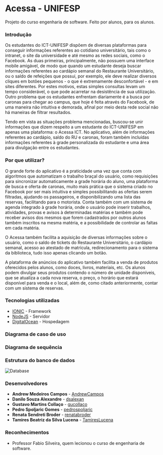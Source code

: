 # Acessa - UNIFESP

Projeto do curso engenharia de software. Feito por alunos, para os alunos.

### Introdução

Os estudantes do ICT-UNIFESP dispõem de diversas plataformas para conseguir informações referentes ao cotidiano universitário, tais como o intranet, o site da universidade e até mesmo as redes sociais, como o Facebook. As duas primeiras, principalmente, não possuem uma interface mobile amigável, de modo que quando um estudante deseja buscar informações referentes ao cardápio semanal do Restaurante Universitário, ou o saldo de refeições que possui, por exemplo, ele deve realizar diversos cliques em botões pequenos - o que é extremamente desconfortável - e em sites diferentes. Por estes motivos, estas simples consultas levam um tempo considerável, o que pode acarretar na desistência de sua utilização. Outro problema que os estudantes enfrentam diariamente é a busca por caronas para chegar ao campus, que hoje é feita através do Facebook, de uma maneira não intuitiva e demorada, afinal por meio desta rede social não há maneiras de filtrar resultados.

Tendo em vista as situações problema mencionadas, buscou-se unir informações que dizem respeito a um estudante do ICT-UNIFESP em apenas uma plataforma: o Acessa ICT. No aplicativo, além de informações referentes ao cardápio, saldo do RU e caronas, foram também incluídas informações referentes à grade personalizada do estudante e uma área para divulgação entre os estudantes.

### Por que utilizar?

O grande forte do aplicativo é a praticidade uma vez que conta com algoritmos que automatizam o trabalho braçal do usuário, como requisições para sincronizar automaticamente a grade horária do aluno, uma plataforma de busca e oferta de caronas, muito mais prática que o sistema criado no Facebook por ser mais intuitiva e simples possibilitando as ofertas serem filtradas, ajudando os passageiros, e disponibilizando uma lista das reservas, facilitando para o motorista. Conta também com um sistema de  agenda integrado à grade horária, onde o usuário pode inserir trabalhos, atividades, provas e avisos à determinadas matérias e também pode receber avisos dos mesmos que forem cadastrados por outros alunos também inscritos na mesma matéria, e a possibilidade de controlar as faltas em cada matéria. 

O Acessa também facilita a aquisição de diversas informações sobre o usuário, como o saldo de tickets do Restaurante Universitário, o cardápio semanal, acesso ao atestado de matrícula, redirecionamento para o sistema da biblioteca, tudo isso apenas clicando um botão.

A plataforma de anúncios do aplicativo também facilita a venda de produtos oferecidos pelos alunos, como doces, livros, materiais, etc. Os alunos podem divulgar seus produtos contendo o número de unidade disponíveis, que se atualiza a cada nova reserva, o preço, o horário que estará disponível para venda e o local, além de, como citado anteriormente, contar com um sistema de reservas.

### Tecnologias utilizadas

* [IONIC](https://ionicframework.com/) - Framework
* [NodeJS](https://nodejs.org/en/) - Servidor
* [DigitalOcean](https://www.digitalocean.com/) - Hospedagem

### Diagrama de caso de uso

### Diagrama de sequência

### Estrutura do banco de dados

![Database](https://github.com/dsalexan/echo/tree/master/imgs/database.jpg)

### Desenvolvedores

* **Andrew Medeiros Campos** - [AndrewCampos](https://github.com/AndrewCampos)
* **Danilo Souza Alexandre** - [dsalexan](https://github.com/dsalexan)
* **Gustavo Martins Collaço** - [gucollaco](https://github.com/gucollaco)
* **Pedro Spoljaric Gomes** - [pedrospoljaric](https://github.com/pedrospoljaric)
* **Renata Sendreti Broder** - [renatabroder](https://github.com/renatabroder)
* **Tamires Beatriz da Silva Lucena** - [TamiresLucena](https://github.com/TamiresLucena)

### Reconhecimentos

* Professor Fabio Silveira, quem lecionou o curso de engenharia de software.
